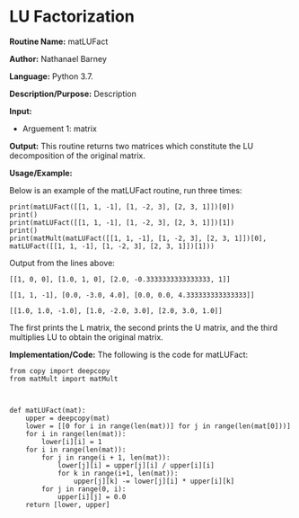 #  LU Factorization

**Routine Name:**           matLUFact

**Author:** Nathanael Barney

**Language:** Python 3.7.

**Description/Purpose:** Description

**Input:** 
* Arguement 1: matrix


**Output:** This routine returns two matrices which constitute the LU decomposition of the original matrix.

**Usage/Example:**

Below is an example of the matLUFact routine, run three times:

```
print(matLUFact([[1, 1, -1], [1, -2, 3], [2, 3, 1]])[0])
print()
print(matLUFact([[1, 1, -1], [1, -2, 3], [2, 3, 1]])[1])
print()
print(matMult(matLUFact([[1, 1, -1], [1, -2, 3], [2, 3, 1]])[0], matLUFact([[1, 1, -1], [1, -2, 3], [2, 3, 1]])[1]))

```

Output from the lines above:

```
[[1, 0, 0], [1.0, 1, 0], [2.0, -0.3333333333333333, 1]]

[[1, 1, -1], [0.0, -3.0, 4.0], [0.0, 0.0, 4.333333333333333]]

[[1.0, 1.0, -1.0], [1.0, -2.0, 3.0], [2.0, 3.0, 1.0]]

```

The first prints the L matrix, the second prints the U matrix, and the third multiplies LU to obtain the original matrix.

**Implementation/Code:** The following is the code for matLUFact:

```
from copy import deepcopy
from matMult import matMult



def matLUFact(mat):
    upper = deepcopy(mat)
    lower = [[0 for i in range(len(mat))] for j in range(len(mat[0]))]
    for i in range(len(mat)):
        lower[i][i] = 1
    for i in range(len(mat)):
        for j in range(i + 1, len(mat)):
            lower[j][i] = upper[j][i] / upper[i][i]
            for k in range(i+1, len(mat)):
                upper[j][k] -= lower[j][i] * upper[i][k]
        for j in range(0, i):
            upper[i][j] = 0.0
    return [lower, upper]
```
